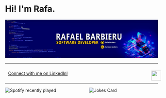 <h1>Hi! I'm Rafa.</h1>

<img src="https://github.com/RafaelBarbieru/RafaelBarbieru/blob/main/1673702086148.jfif" alt="Banner">

<hr>
<div style="width: 100%; padding: 10px;">
  <a href="https://www.linkedin.com/in/rafael-barbieru/">
    Connect with me on LinkedIn! <img align="right" height="32" width="32" src="https://cdn.simpleicons.org/linkedin" target="_blank">
  </a>
</div>
<hr>

<img align="left" src="https://spotify-recently-played-readme.vercel.app/api?user=t2pgcbpsdn8oxevpfm4ppjvxo&count=3&unique=true" alt="Spotify recently played" style="width: 45%">

<img align="right" src="https://readme-jokes.vercel.app/api?hideBorder" alt="Jokes Card" style="width: 45%" />
